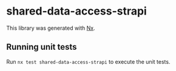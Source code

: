 # shared-data-access-strapi

This library was generated with [Nx](https://nx.dev).

## Running unit tests

Run `nx test shared-data-access-strapi` to execute the unit tests.
